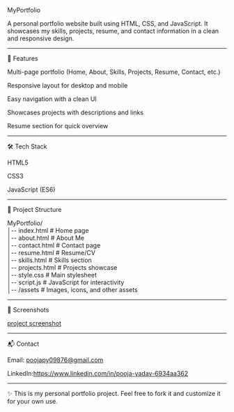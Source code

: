 MyPortfolio

A personal portfolio website built using HTML, CSS, and JavaScript.
It showcases my skills, projects, resume, and contact information in a clean and responsive design.


---

🚀 Features

Multi-page portfolio (Home, About, Skills, Projects, Resume, Contact, etc.)

Responsive layout for desktop and mobile

Easy navigation with a clean UI

Showcases projects with descriptions and links

Resume section for quick overview



---

🛠 Tech Stack

HTML5

CSS3

JavaScript (ES6)



---

📂 Project Structure

MyPortfolio/  
│-- index.html        # Home page  
│-- about.html        # About Me  
│-- contact.html      # Contact page  
│-- resume.html       # Resume/CV  
│-- skills.html       # Skills section  
│-- projects.html     # Projects showcase  
│-- style.css         # Main stylesheet  
│-- script.js         # JavaScript for interactivity  
│-- /assets           # Images, icons, and other assets


---

📸 Screenshots

[project screenshot](assests/screenshot.png)


---

📬 Contact

Email: poojapy09876@gmail.com

LinkedIn:https://www.linkedin.com/in/pooja-yadav-6934aa362

---

✨ This is my personal portfolio project. Feel free to fork it and customize it for your own use.

